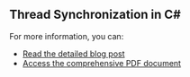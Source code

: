 ﻿## Thread Synchronization in C#

For more information, you can:
- [Read the detailed blog post](https://bluecomment.com/post/thread-synchronization-in-csharp)
- [Access the comprehensive PDF document](https://github.com/lijotech/CSharpCodeExamples/blob/main/ThreadSynchronizationInCSharp/Thread%20synchronization.pdf)
